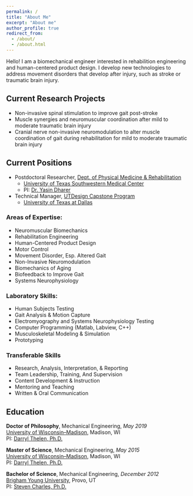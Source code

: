 ```yaml
---
permalink: /
title: "About Me"
excerpt: "About me"
author_profile: true
redirect_from: 
  - /about/
  - /about.html
---
```


Hello! I am a biomechanical engineer interested in rehabilition engineering and human-centered product design. I develop new technologies to address movement disorders that develop after injury, such as stroke or traumatic brain injury.

## Current Research Projects
- Non-invasive spinal stimulation to improve gait post-stroke
- Muscle synergies and neuromuscular coordination after mild to moderate traumatic brain injury
- Cranial nerve non-invasive neuromodulation to alter muscle coordination of gait during rehabilitation for mild to moderate traumatic brain injury

## Current Positions
- Postdoctoral Researcher, [Dept. of Physical Medicine & Rehabilitation](https://www.utsouthwestern.edu/education/medical-school/departments/physical-medicine/)
    - [University of Texas Southwestern Medical Center](https://www.utsouthwestern.edu)
    - PI: [Dr. Yasin Dharer](https://www.utsouthwestern.edu/education/graduate-school/programs/biomedical-engineering/program-faculty.html)
- Technical Manager, [UTDesign Capstone Program](https://utdesign.utdallas.edu)
    - [University of Texas at Dallas](https://www.utdallas.edu)

### Areas of Expertise: 
- Neuromuscular Biomechanics
- Rehabilitation Engineering
- Human-Centered Product Design
- Motor Control
- Movement Disorder, Esp. Altered Gait
- Non-Invasive Neuromodulation
- Biomechanics of Aging
- Biofeedback to Improve Gait
- Systems Neurophysiology

### Laboratory Skills:
- Human Subjects Testing
- Gait Analysis & Motion Capture
- Electromyography and Systems Neurophysiology Testing
- Computer Programming (Matlab, Labview, C++)
- Musculoskeletal Modeling & Simulation
- Prototyping

### Transferable Skills
- Research, Analysis, Interpretation, & Reporting
- Team Leadership, Training, And Supervision
- Content Development & Instruction
- Mentoring and Teaching
- Written & Oral Communication





## Education
**Doctor of Philosophy**, Mechanical Engineering, _May 2019_<br />
[University of Wisconsin–Madison](http://www.wisc.edu), Madison, WI<br />
PI: [Darryl Thelen, Ph.D.](https://directory.engr.wisc.edu/me/Faculty/Thelen_Darryl/)

**Master of Science**, Mechanical Engineering, _May 2015_<br />
[University of Wisconsin–Madison](http://www.wisc.edu), Madison, WI<br />
PI: [Darryl Thelen, Ph.D.](https://directory.engr.wisc.edu/me/Faculty/Thelen_Darryl/)

**Bachelor of Science**, Mechanical Engineering, _December 2012_<br />
[Brigham Young University](http://www.byu.edu), Provo, UT<br />
PI: [Steven Charles, Ph.D.](https://me.byu.edu/faculty/stevencharles)

